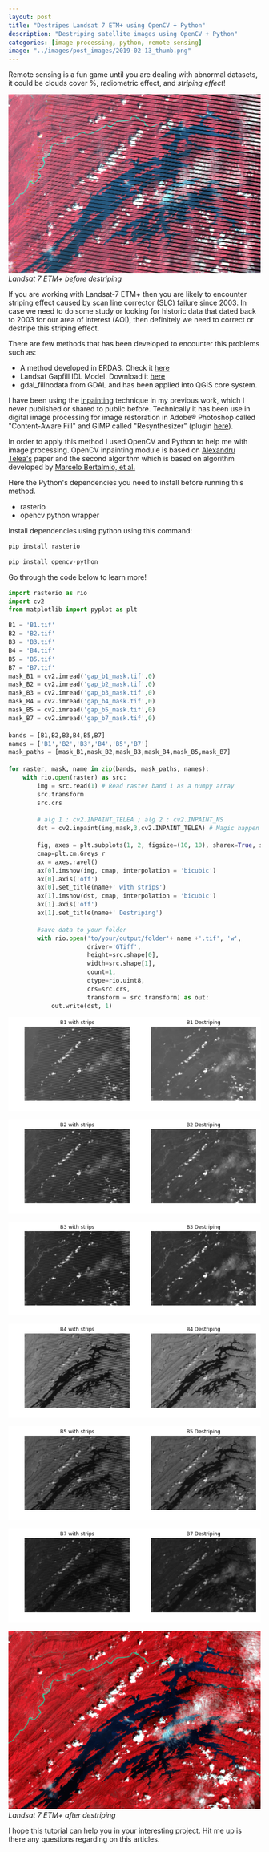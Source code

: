 ```yaml
---
layout: post
title: "Destripes Landsat 7 ETM+ using OpenCV + Python"
description: "Destriping satellite images using OpenCV + Python"
categories: [image processing, python, remote sensing]
image: "../images/post_images/2019-02-13_thumb.png"
---
```


Remote sensing is a fun game until you are dealing with abnormal datasets, it could be clouds cover %, radiometric effect, and _striping effect_!

![png](../images/post_images/2019-02-13_thumb2.png) *Landsat 7 ETM+ before destriping*

If you are working with Landsat-7 ETM+ then you are likely to encounter striping effect caused by scan line corrector (SLC) failure since 2003. In case we need to do some study or looking for historic data that dated back to 2003 for our area of interest (AOI), then definitely we need to correct or destripe this striping effect.

There are few methods that has been developed to encounter this problems such as:
- A method developed in ERDAS. Check it [here](https://landsat.usgs.gov/filling-gaps-use-scientific-analysis)
- Landsat Gapfill IDL Model. Download it [here](s3.amazonaws.com/nrcs-sgi/EvansModels/landsat_gapfill.sav)
- gdal_fillnodata from GDAL and has been applied into QGIS core system.

I have been using the [inpainting](https://en.wikipedia.org/wiki/Inpainting) technique in my previous work, which I never published or shared to public before. Technically it has been use in digital image processing for image restoration in Adobe® Photoshop called "Content-Aware Fill" and GIMP called "Resynthesizer" (plugin [here](http://inpaintgimpplugin.github.io/)).

In order to apply this method I used OpenCV and Python to help me with image processing. OpenCV inpainting module is based on [Alexandru Telea's](https://doi.org/10.1080/10867651.2004.10487596) paper and the second algorithm which is based on algorithm developed by [Marcelo Bertalmio, et al.](https://conservancy.umn.edu/handle/11299/3607)

Here the Python's dependencies you need to install before running this method.
- rasterio
- opencv python wrapper

Install dependencies using python using this command:


```python
pip install rasterio
```


```python
pip install opencv-python
```

Go through the code below to learn more!


```python
import rasterio as rio
import cv2
from matplotlib import pyplot as plt
```


```python
B1 = 'B1.tif'
B2 = 'B2.tif'
B3 = 'B3.tif'
B4 = 'B4.tif'
B5 = 'B5.tif'
B7 = 'B7.tif'
mask_B1 = cv2.imread('gap_b1_mask.tif',0)
mask_B2 = cv2.imread('gap_b2_mask.tif',0)
mask_B3 = cv2.imread('gap_b3_mask.tif',0)
mask_B4 = cv2.imread('gap_b4_mask.tif',0)
mask_B5 = cv2.imread('gap_b5_mask.tif',0)
mask_B7 = cv2.imread('gap_b7_mask.tif',0)

bands = [B1,B2,B3,B4,B5,B7]
names = ['B1','B2','B3','B4','B5','B7']
mask_paths = [mask_B1,mask_B2,mask_B3,mask_B4,mask_B5,mask_B7]

for raster, mask, name in zip(bands, mask_paths, names):
    with rio.open(raster) as src:
        img = src.read(1) # Read raster band 1 as a numpy array
        src.transform
        src.crs

        # alg 1 : cv2.INPAINT_TELEA ; alg 2 : cv2.INPAINT_NS
        dst = cv2.inpaint(img,mask,3,cv2.INPAINT_TELEA) # Magic happen here!

        fig, axes = plt.subplots(1, 2, figsize=(10, 10), sharex=True, sharey=True)
        cmap=plt.cm.Greys_r
        ax = axes.ravel()
        ax[0].imshow(img, cmap, interpolation = 'bicubic')
        ax[0].axis('off')
        ax[0].set_title(name+' with strips')
        ax[1].imshow(dst, cmap, interpolation = 'bicubic')
        ax[1].axis('off')
        ax[1].set_title(name+' Destriping')

        #save data to your folder
        with rio.open('to/your/output/folder'+ name +'.tif', 'w',
                      driver='GTiff',
                      height=src.shape[0],
                      width=src.shape[1],
                      count=1,
                      dtype=rio.uint8,
                      crs=src.crs,
                      transform = src.transform) as out:
            out.write(dst, 1)
```

![png](../images/post_images/2019-02-13_b1.png)



![png](../images/post_images/2019-02-13_b2.png)



![png](../images/post_images/2019-02-13_b3.png)



![png](../images/post_images/2019-02-13_b4.png)



![png](../images/post_images/2019-02-13_b5.png)



![png](../images/post_images/2019-02-13_b7.png)


![png](../images/post_images/2019-02-13_thumb.png) *Landsat 7 ETM+ after destriping*

I hope this tutorial can help you in your interesting project. Hit me up is there any questions regarding on this articles.

